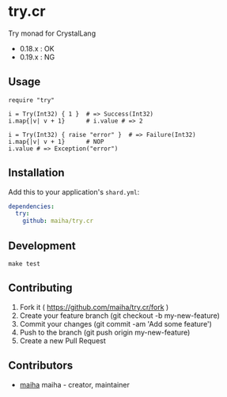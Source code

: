 # try.cr

Try monad for CrystalLang

- 0.18.x : OK
- 0.19.x : NG

## Usage

```crystal
require "try"

i = Try(Int32) { 1 }  # => Success(Int32)
i.map{|v| v + 1}      # i.value # => 2

i = Try(Int32) { raise "error" }  # => Failure(Int32)
i.map{|v| v + 1}      # NOP
i.value # => Exception("error")
```

## Installation

Add this to your application's `shard.yml`:

```yaml
dependencies:
  try:
    github: maiha/try.cr
```

## Development

```shell
make test
```

## Contributing

1. Fork it ( https://github.com/maiha/try.cr/fork )
2. Create your feature branch (git checkout -b my-new-feature)
3. Commit your changes (git commit -am 'Add some feature')
4. Push to the branch (git push origin my-new-feature)
5. Create a new Pull Request

## Contributors

- [maiha](https://github.com/maiha) maiha - creator, maintainer
